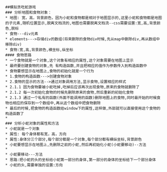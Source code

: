     ##模拟贪吃蛇游戏
    ### 分析地图和食物对象： 
    * 地图: 宽，高，背景颜色，因为小蛇和食物都是相对于地图显示的,这里小蛇和食物都是地图的子元素,随机位置显示,脱离文档流的,地图也需要脱离文档流--css需要设置:宽,高,背景颜色,脱标
    * 食物---div元素
    * elements--->存储div的数组(将来删除的食物div时候,先从map中删除div,再从数组中移除div)
    * 食物:宽,高,背景颜色,横坐标,纵坐标
    #### 食物思路
    * 一个食物就是一个对象,这个对象有相应的属性,这个对象需要在地图上显示
    * 最终要创建食物的对象,先 有构造函数,并且把相应的值作为参数传入到构造函数中
    * 食物要想显示在地图上,食物的初始化就是一个行为
    * 1.食物的构造函数--->创建食物对象
    * 2.食物的显示的方法-->通过对象调用方法,显示食物,设置相应的样式
    * 2.1.1 因为食物要被小蛇吃掉,吃掉后应该再次出现食物,原来的食物就删除了
    * 2.1.2 每一次初始化食物的时候先删除原来的食物,然后重新的初始化食物
    * 2.1.3 通过一个私有的函数(外面不能调用的函数)删除地图上的食物,同时最开始的时候食物也相应的保存到一个数组中,再从这个数组中把食物删除
    * 最后的时候,把食物的构造函数给window下的属性,这样做,外部就可以直接使用这个食物的构造函数了
    *
    ### 分析小蛇对象的属性和方法
    * 小蛇就是一个对象
    * 属性: 每个身体都有宽，高，方向
    * 属性:身体分三个部分,每个部分都是一个对象,每个部分都有横纵坐标,背景颜色
    * 小蛇要想显示在地图上,先删除之前的小蛇,然后再初始化小蛇(小蛇要移动)--方法
    *
    * 小蛇要移动---方法
    * 思路:把小蛇的头的坐标给小蛇第一部分的身体,第一部分的身体的坐标给下一个部分身体
    * 小蛇的头,需要单独的设置:方向
